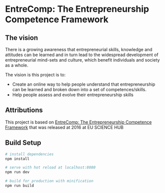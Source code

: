 # EntreComp: The Entrepreneurship Competence Framework

## The vision
 There is a growing awareness that entrepreneurial skills, knowledge and attitudes can be
 learned and in turn lead to the widespread development of entrepreneurial mind-sets
 and culture, which benefit individuals and society as a whole.
 
 The vision is this project is to:
 - Create an online way to help people understand that entrepreneurship can be learned and broken down into a set of competences/skills. 
 - Help people assess and evolve their entrepreneurship skills

## Attributions

 This project is based on [EntreComp: The Entrepreneurship Competence Framework](https://ec.europa.eu/jrc/en/publication/eur-scientific-and-technical-research-reports/entrecomp-entrepreneurship-competence-framework)
 that was released at 2016 at EU SCIENCE HUB  

## Build Setup

``` bash
# install dependencies
npm install

# serve with hot reload at localhost:8080
npm run dev

# build for production with minification
npm run build
```

